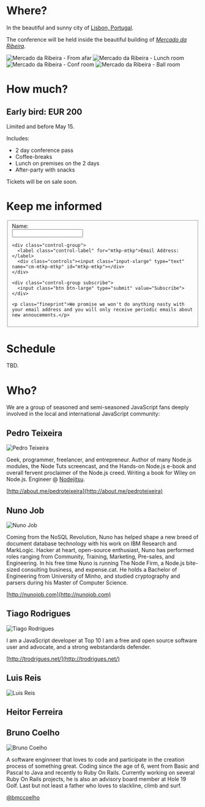 # Where?

In the beautiful and sunny city of [Lisbon, Portugal](http://maps.google.com/maps/place?q=lisbon,+portugal&hl=en&ftid=0xd19331a61e4f33b:0x400ebbde49036d0).

The conference will be held inside the beautiful building of [_Mercado da Ribeira_](http://maps.google.com/maps/place?q=mercado+da+ribeira,+Lisbon,+Portugal&hl=en&cid=7706911473874070589).

<section id="photos">
  <img class="first" src="/img/venue/far.jpg" alt="Mercado da Ribeira - From afar" />
  <img src="/img/venue/lunches.jpg" alt="Mercado da Ribeira - Lunch room" />
  <img class="first" src="/img/venue/confroom.jpg" alt="Mercado da Ribeira - Conf room" />
  <img src="/img/venue/room.jpg" alt="Mercado da Ribeira - Ball room" />
</section>

<div class="clearfix"></div>

# How much?

## Early bird: EUR 200

Limited and before May 15.

Includes:

* 2 day conference pass
* Coffee-breaks
* Lunch on premises on the 2 days
* After-party with snacks

Tickets will be on sale soon.

# Keep me informed

<form action="http://lxjs.createsend.com/t/j/s/mtkp/" method="post" id="subForm" class="form-horizontal">
  <fieldset>
    <div class="control-group">
      <label class="control-label" for="name">Name:</label>
      <div class="controls"><input class="input-xlarge" type="text" name="cm-name" id="name"></div>
    </div>

    <div class="control-group">
      <label class="control-label" for="mtkp-mtkp">Email Address:</label>
      <div class="controls"><input class="input-xlarge" type="text" name="cm-mtkp-mtkp" id="mtkp-mtkp"></div>
    </div>

    <div class="control-group subscribe">
      <input class="btn btn-large" type="submit" value="Subscribe">
    </div>

    <p class="fineprint">We promise we won't do anything nasty with your email address and you will only receive periodic emails about new annoucements.</p>

  </fieldset>
</form>

# Schedule

TBD.

# Who?

We are a group of seasoned and semi-seasoned JavaScript fans deeply involved in the local and international JavaScript community:


## Pedro Teixeira

![Pedro Teixeira](/img/fronhas/pgte.png)


Geek, programmer, freelancer, and entrepreneur. Author of many Node.js modules, the Node Tuts screencast, and the Hands-on Node.js e-book and overall fervent proclaimer of the Node.js creed. Writing a book for Wiley on Node.js. Engineer @ [Nodejitsu](http://nodejitsu.com).

[http://about.me/pedroteixeira](http://about.me/pedroteixeira)


## Nuno Job

![Nuno Job](/img/fronhas/dscape.png)

Coming from the NoSQL Revolution, Nuno has helped shape a new breed of document database technology with his work on IBM Research and MarkLogic. Hacker at heart, open-source enthusiast, Nuno has performed roles ranging from Community, Training, Marketing, Pre-sales, and Engineering. In his free time Nuno is running The Node Firm, a Node.js bite-sized consulting business, and expense.cat. He holds a Bachelor of Engineering from University of Minho, and studied cryptography and parsers during his Master of Computer Science.

[http://nunojob.com](http://nunojob.com)


## Tiago Rodrigues

![Tiago Rodrigues](/img/fronhas/trodrigues.jpeg)

I am a JavaScript developer at Top 10 I am a free and open source software user and advocate, and a strong webstandards defender.

[http://trodrigues.net/](http://trodrigues.net/)


## Luis Reis

![Luis Reis](/img/fronhas/luismreis.jpeg)


## Heitor Ferreira



## Bruno Coelho

![Bruno Coelho](/img/fronhas/bmccoelho.jpg)

A software enginneer that loves to code and participate in the creation process of something great.
Coding since the age of 6, went from Basic and Pascal to Java and recently to Ruby On Rails.
Currently working on several Ruby On Rails projects, he is also an advisory board member at Hole 19 Golf.
Last but not least a father who loves to slackline, climb and surf.

[@bmccoelho](http://twitter.com/bmccoelho)